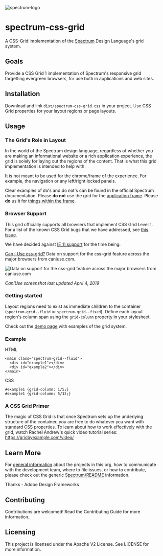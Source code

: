 ![spectrum-logo](https://git.corp.adobe.com/storage/user/655/files/a13fda74-9d4a-11e6-9aec-1b320823594a)
# spectrum-css-grid

A CSS-Grid implementation of the [Spectrum][spectrum-link] Design Language's grid system.

## Goals

Provide a CSS Grid 1 implementation of Spectrum's responsive grid targetting evergreen browsers, for use both in applications and web sites.

## Installation

Download and link `dist/spectrum-css-grid.css` in your project. Use CSS Grid properties for your layout regions or page layouts.

## Usage

### The Grid's Role in Layout

In the world of the Spectrum design language, regardless of whether you are making an informational website or a rich application experience, the grid is solely for laying out the regions of the content. That is what this grid implementation is intended to help with.

It is not meant to be used for the chrome/frame of the experience. For example, the navigation or any left/right locked panels.

Clear examples of do's and do not's can be found in the official Spectrum documentation. Please **do not** use the grid for the [application frame](https://spectrum.corp.adobe.com/application-frame.html). Please **do** us it for [things within the frame](https://spectrum.corp.adobe.com/grid.html#offsetting-the-grid).

### Browser Support

This grid officially supports all browsers that implement CSS Grid Level 1. For a list of the known CSS Grid bugs that we have addressed, see [this issue](https://git.corp.adobe.com/betts/spectrum-css-grid/issues/5).

We have decided against [IE 11 support](https://git.corp.adobe.com/betts/spectrum-css-grid/issues/7) for the time being.

[Can I Use css-grid?](http://caniuse.com/#feat=css-grid) Data on support for the css-grid feature across the major browsers from caniuse.com.

![Data on support for the css-grid feature across the major browsers from caniuse.com](https://res.cloudinary.com/ireaderinokun/image/upload/v1554434874/caniuse-embed/css-grid-2019-4-5.png)

*CanIUse screenshot last updated April 4, 2019*

### Getting started

Layout regions need to exist as immediate children to the container (`spectrum-grid--fluid` or `spectrum-grid--fixed`). Define each layout region's column span using the `grid-column` property in your stylesheet.

Check out the [demo page](https://git.corp.adobe.com/pages/betts/spectrum-css-grid/) with examples of the grid system.

### Example

HTML
```
<main class="spectrum-grid--fluid">
  <div id="example1"></div>
  <div id="example2"></div>
</main>
```

CSS
```
#example1 {grid-column: 1/5;}
#example1 {grid-column: 5/13;}

```

### A CSS Grid Primer

The magic of CSS Grid is that once Spectrum sets up the underlying structure of the container, you are free to do whatever you want with standard CSS properties. To learn about how to work effectively with the grid, watch Rachel Andrew's quick video tutorial series: https://gridbyexample.com/video/

## Learn More
For [general information](https://git.corp.adobe.com/Spectrum/README) about the projects in this org, how to communicate with the development team, where to file issues, or how to contribute, please check out the generic [Spectrum/README](https://git.corp.adobe.com/Spectrum/README) information.

Thanks - Adobe Design Frameworks

[spectrum-link]: http://spectrum.corp.adobe.com
[topdoc-link]: https://github.com/Topdoc/topdoc/wiki

## Contributing

Contributions are welcomed! Read the Contributing Guide for more information.

## Licensing

This project is licensed under the Apache V2 License. See LICENSE for more information.
